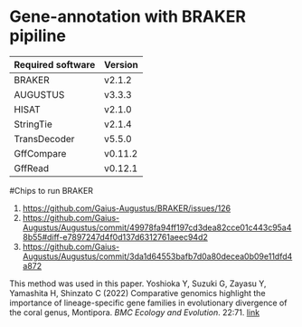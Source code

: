 # Gene-annotation with BRAKER pipiline

|Required software|Version|
|---|---|
|BRAKER|v2.1.2|
|AUGUSTUS|v3.3.3|
|HISAT|v2.1.0|
|StringTie|v2.1.4|
|TransDecoder|v5.5.0|
|GffCompare|v0.11.2|
|GffRead|v0.12.1|

#Chips to run BRAKER  
1. https://github.com/Gaius-Augustus/BRAKER/issues/126  
2. https://github.com/Gaius-Augustus/Augustus/commit/49978fa94ff197cd3dea82cce01c443c95a48b55#diff-e7897247d4f0d137d6312761aeec94d2  
3. https://github.com/Gaius-Augustus/Augustus/commit/3da1d64553bafb7d0a80decea0b09e11dfd4a872  

This method was used in this paper.
Yoshioka Y, Suzuki G, Zayasu Y, Yamashita H, Shinzato C (2022) Comparative genomics highlight the importance of lineage-specific gene families in evolutionary divergence of the coral genus, Montipora. _BMC Ecology and Evolution_. 22:71. [link](https://link.springer.com/article/10.1186/s12862-022-02023-8)
